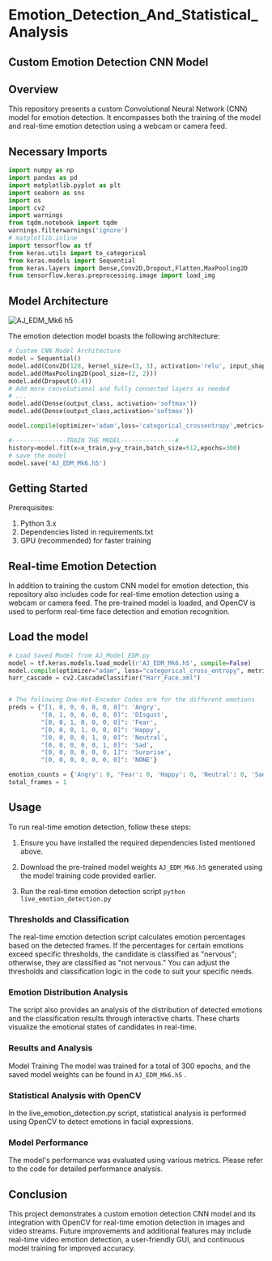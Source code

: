 # Emotion_Detection_And_Statistical_Analysis
## Custom Emotion Detection CNN Model

## Overview

This repository presents a custom Convolutional Neural Network (CNN) model for emotion detection. It encompasses both the training of the model and real-time emotion detection using a webcam or camera feed.

## Necessary Imports

``` python
import numpy as np
import pandas as pd
import matplotlib.pyplot as plt
import seaborn as sns
import os
import cv2
import warnings
from tqdm.notebook import tqdm
warnings.filterwarnings('ignore')
# matplotlib.inline
import tensorflow as tf
from keras.utils import to_categorical
from keras.models import Sequential
from keras.layers import Dense,Conv2D,Dropout,Flatten,MaxPooling2D
from tensorflow.keras.preprocessing.image import load_img
```
## Model Architecture

![AJ_EDM_Mk6 h5](https://github.com/user-attachments/assets/7bc62655-11fc-4ee1-af32-ca451f205f45)

The emotion detection model boasts the following architecture:

```python
# Custom CNN Model Architecture
model = Sequential()
model.add(Conv2D(128, kernel_size=(3, 3), activation='relu', input_shape=(48, 48, 1)))
model.add(MaxPooling2D(pool_size=(2, 2)))
model.add(Dropout(0.4))
# Add more convolutional and fully connected layers as needed
# ...
model.add(Dense(output_class, activation='softmax'))
model.add(Dense(output_class,activation='softmax'))

model.compile(optimizer='adam',loss='categorical_crossentropy',metrics='accuracy')

#---------------TRAIN THE MODEL---------------#
history=model.fit(x=x_train,y=y_train,batch_size=512,epochs=300)
# save the model
model.save('AJ_EDM_Mk6.h5')
```

## Getting Started

Prerequisites:
   1. Python 3.x
   2. Dependencies listed in requirements.txt
   3. GPU (recommended) for faster training

## Real-time Emotion Detection

In addition to training the custom CNN model for emotion detection, this repository also includes code for real-time emotion detection using a webcam or camera feed. The pre-trained model is loaded, and OpenCV is used to perform real-time face detection and emotion recognition.

## Load the model 
``` python
# Load Saved Model from AJ_Model_EDM.py
model = tf.keras.models.load_model(r'AJ_EDM_Mk6.h5', compile=False)
model.compile(optimizer="adam", loss="categorical_cross_entropy", metrics='accuracy')
harr_cascade = cv2.CascadeClassifier("Harr_Face.xml")


# The following One-Hot-Encoder Codes are for the different emotions
preds = {"[1, 0, 0, 0, 0, 0, 0]": 'Angry',
         "[0, 1, 0, 0, 0, 0, 0]": 'DIsgust',
         "[0, 0, 1, 0, 0, 0, 0]": 'Fear',
         "[0, 0, 0, 1, 0, 0, 0]": 'Happy',
         "[0, 0, 0, 0, 1, 0, 0]": 'Neutral',
         "[0, 0, 0, 0, 0, 1, 0]": 'Sad',
         "[0, 0, 0, 0, 0, 0, 1]": 'Surprise',
         "[0, 0, 0, 0, 0, 0, 0]": 'NONE'}

emotion_counts = {'Angry': 0, 'Fear': 0, 'Happy': 0, 'Neutral': 0, 'Sad': 0, 'Surprise': 0}
total_frames = 1
```

## Usage

To run real-time emotion detection, follow these steps:

1. Ensure you have installed the required dependencies listed mentioned above.

2. Download the pre-trained model weights `AJ_EDM_Mk6.h5` generated using the model training code provided earlier.

3. Run the real-time emotion detection script `python live_emotion_detection.py`

### Thresholds and Classification
The real-time emotion detection script calculates emotion percentages based on the detected frames. If the percentages for certain emotions exceed specific thresholds, the candidate is classified as "nervous"; otherwise, they are classified as "not nervous." You can adjust the thresholds and classification logic in the code to suit your specific needs.

### Emotion Distribution Analysis
The script also provides an analysis of the distribution of detected emotions and the classification results through interactive charts. These charts visualize the emotional states of candidates in real-time.

### Results and Analysis
Model Training
The model was trained for a total of 300 epochs, and the saved model weights can be found in `AJ_EDM_Mk6.h5` .

### Statistical Analysis with OpenCV
In the live_emotion_detection.py script, statistical analysis is performed using OpenCV to detect emotions in facial expressions.

### Model Performance
The model's performance was evaluated using various metrics. Please refer to the code for detailed performance analysis.

## Conclusion
This project demonstrates a custom emotion detection CNN model and its integration with OpenCV for real-time emotion detection in images and video streams. Future improvements and additional features may include real-time video emotion detection, a user-friendly GUI, and continuous model training for improved accuracy.

